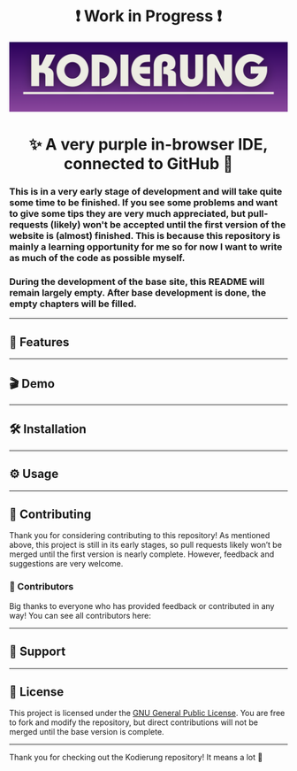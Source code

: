 <h1 align="center">❗️ Work in Progress ❗️</h1>

<img src="/public/images/repo/readme_banner.png" alt="README Banner">

<h1 align="center">✨ A very purple in-browser IDE, connected to GitHub 👾</h1>

### This is in a very early stage of development and will take quite some time to be finished. If you see some problems and want to give some tips they are very much appreciated, but pull-requests (likely) won't be accepted until the first version of the website is (almost) finished. This is because this repository is mainly a learning opportunity for me so for now I want to write as much of the code as possible myself.

### During the development of the base site, this README will remain largely empty. After base development is done, the empty chapters will be filled.

---

## 🚀 Features


---

## 🎬 Demo


---

## 🛠️ Installation


---

## ⚙️ Usage


---

## 🤝 Contributing
Thank you for considering contributing to this repository! As mentioned above, this project is still in its early stages, so pull requests likely won’t be merged until the first version is nearly complete. However, feedback and suggestions are very welcome.

### 💪 Contributors
Big thanks to everyone who has provided feedback or contributed in any way! You can see all contributors here:
<!-- CONTRIBUTORS_START -->
<!-- CONTRIBUTORS_END -->

---

## 📨 Support

---

## 📜 License
This project is licensed under the [GNU General Public License](/LICENSE). You are free to fork and modify the repository, but direct contributions will not be merged until the base version is complete.

---
Thank you for checking out the Kodierung repository! It means a lot 💜
